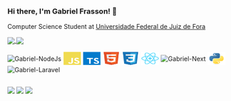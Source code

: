 ### Hi there, I'm Gabriel Frasson! 👋

Computer Science Student at <a href="https://www2.ufjf.br/ufjf/">Universidade Federal de Juiz de Fora</a>
  
<a href="https://github-readme-stats.vercel.app/api?username=GFrasson&show_icons=true&theme=tokyonight&hide_border=true&include_all_commits=true&count_private=true">
  <img height="155em" width="auto" align="center" src="https://github-readme-stats.vercel.app/api?username=GFrasson&show_icons=true&theme=tokyonight&hide_border=true&include_all_commits=true&count_private=true" />
</a>
<a href="https://github-readme-stats.vercel.app/api/top-langs/?username=GFrasson&layout=compact&theme=tokyonight&hide_border=true">
  <img height="155em" width="auto" align="center" src="https://github-readme-stats.vercel.app/api/top-langs/?username=GFrasson&layout=compact&theme=tokyonight&hide_border=true" />
</a>
  
<div style="display: inline_block"><br>
  <img align="center" alt="Gabriel-NodeJs" height="30" width="40" src="https://cdn.jsdelivr.net/gh/devicons/devicon/icons/nodejs/nodejs-original.svg" />
  <img align="center" alt="Gabriel-Js" height="30" width="40" src="https://raw.githubusercontent.com/devicons/devicon/master/icons/javascript/javascript-plain.svg">
  <img align="center" alt="Gabriel-Ts" height="30" width="40" src="https://raw.githubusercontent.com/devicons/devicon/master/icons/typescript/typescript-plain.svg">
  <img align="center" alt="Gabriel-HTML" height="30" width="40" src="https://raw.githubusercontent.com/devicons/devicon/master/icons/html5/html5-original.svg">
  <img align="center" alt="Gabriel-CSS" height="30" width="40" src="https://raw.githubusercontent.com/devicons/devicon/master/icons/css3/css3-original.svg">
  <img align="center" alt="Gabriel-React" height="30" width="40" src="https://raw.githubusercontent.com/devicons/devicon/master/icons/react/react-original.svg">
  <img align="center" alt="Gabriel-Next" height="30" width="40" src="https://cdn.jsdelivr.net/gh/devicons/devicon@latest/icons/nextjs/nextjs-original.svg" /> 
  <img align="center" alt="Gabriel-Python" height="30" width="40" src="https://raw.githubusercontent.com/devicons/devicon/master/icons/python/python-original.svg">
<!--   <img align="center" alt="Gabriel-C" height="30" width="40" src="https://cdn.jsdelivr.net/gh/devicons/devicon/icons/c/c-original.svg" /> -->
<!--   <img align="center" alt="Gabriel-Cplusplus" height="30" width="40" src="https://cdn.jsdelivr.net/gh/devicons/devicon/icons/cplusplus/cplusplus-original.svg" /> -->
<!--   <img align="center" alt="Gabriel-Php" height="30" width="40" src="https://cdn.jsdelivr.net/gh/devicons/devicon/icons/php/php-plain.svg" /> -->
  <img align="center" alt="Gabriel-Laravel" height="30" width="40" src="https://cdn.jsdelivr.net/gh/devicons/devicon@latest/icons/laravel/laravel-original.svg" />   
</div>
  
##
  
<div>
  <a href="https://www.linkedin.com/in/gfrasson/" target="_blank"><img src="https://img.shields.io/badge/-LinkedIn-%230077B5?style=for-the-badge&logo=linkedin&logoColor=white" target="_blank"></a>
  <a href="https://www.instagram.com/gabriel.frasson/" target="_blank"><img src="https://img.shields.io/badge/-Instagram-%23E4405F?style=for-the-badge&logo=instagram&logoColor=white" target="_blank"></a>
  <a href = "mailto:gabrielcosta.f@outlook.com"><img src="https://img.shields.io/badge/-Gmail-%23333?style=for-the-badge&logo=gmail&logoColor=white" target="_blank"></a>
</div>
